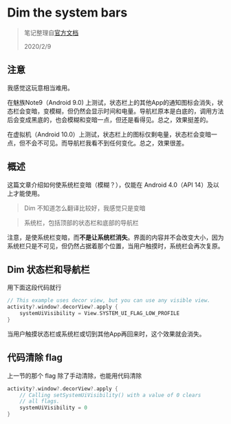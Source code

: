# Dim the system bars

> 笔记整理自[官方文档](https://developer.android.com/training/system-ui/dim)
>
> 2020/2/9



## 注意

我感觉这玩意相当难用。

在魅族Note9（Android 9.0) 上测试，状态栏上的其他App的通知图标会消失，状态栏会变暗，变模糊，但仍然会显示时间和电量。导航栏原本是白底的，调用方法后会变成黑底的，也会模糊和变暗一点，但还是看得见。总之，效果挺差的。

在虚拟机（Android 10.0）上测试，状态栏上的图标仅剩电量，状态栏会变暗一点，但不会不可见。而导航栏我看不到任何变化。总之，效果很差。



## 概述

这篇文章介绍如何使系统栏变暗（模糊？），仅能在 Android 4.0（API 14）及以上才能使用。

> Dim 不知道怎么翻译比较好，我感觉只是变暗

> 系统栏，包括顶部的状态栏和底部的导航栏

注意，是使系统栏变暗，而**不是让系统栏消失**。界面的内容并不会改变大小，因为系统栏只是不可见，但仍然占据着那个位置，当用户触摸时，系统栏会再次复原。



## Dim 状态栏和导航栏

用下面这段代码就行

```kotlin
// This example uses decor view, but you can use any visible view.
activity?.window?.decorView?.apply {
    systemUiVisibility = View.SYSTEM_UI_FLAG_LOW_PROFILE
}
```

当用户触摸状态栏或系统栏或切到其他App再回来时，这个效果就会消失。



## 代码清除 flag

上一节的那个 flag 除了手动清除，也能用代码清除

```kotlin
activity?.window?.decorView?.apply {
    // Calling setSystemUiVisibility() with a value of 0 clears
    // all flags.
    systemUiVisibility = 0
}
```



